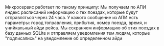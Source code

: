 Микросервис работает по такому принципу: Мы получаем по АПИ яндекс расписаний информацию о тех поездах, которые будут отправляться через 24 часа. У кажого сообщение из АПИ есть параметры: город топравления, прибытия, номер поезда, время, и унийкальный айди рейса. Мы сохраняем информацию об этих поездах в базу данных SQLite и отправляем уведомления тем людям, которые "подписались" на уведомление об определенном айди
